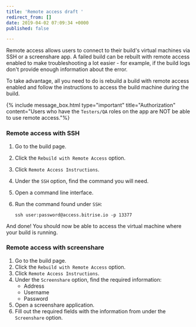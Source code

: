 ```yaml
---
title: 'Remote access draft '
redirect_from: []
date: 2019-04-02 07:09:34 +0000
published: false

---
```

Remote access allows users to connect to their build's virtual machines via SSH or a screenshare app. A failed build can be rebuilt with remote access enabled to make troubleshooting a lot easier - for example, if the build logs don't provide enough information about the error.

To take advantage, all you need to do is rebuild a build with remote access enabled and follow the instructions to access the build machine during the build. 

{% include message_box.html type="important" title="Authorization" content="Users who have the `Testers/QA` roles on the app are NOT be able to use remote access."%} 

### Remote access with SSH

1. Go to the build page.
2. Click the `Rebuild with Remote Access` option.
3. Click `Remote Access Instructions`. 
4. Under the `SSH` option, find the command you will need. 
5. Open a command line interface.
6. Run the command found under `SSH`:

       ssh user:password@access.bitrise.io -p 13377

And done! You should now be able to access the virtual machine where your build is running. 

### Remote access with screenshare 

1. Go to the build page.
2. Click the `Rebuild with Remote Access` option.
3. Click `Remote Access Instructions`. 
4. Under the `Screenshare` option, find the required information:
   * Address
   * Username
   * Password
5. Open a screenshare application. 
6. Fill out the required fields with the information from under the `Screenshare` option. 